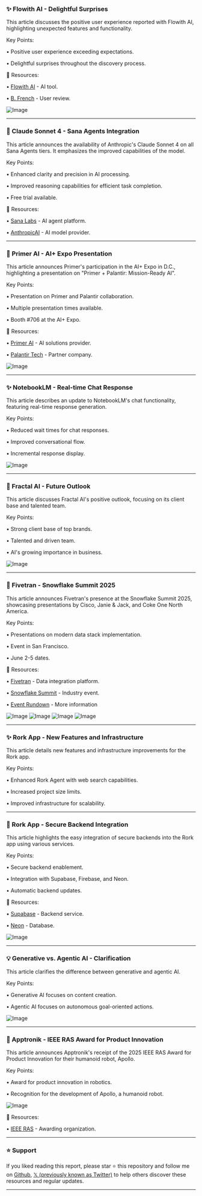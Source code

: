 ### ✨ Flowith AI - Delightful Surprises

This article discusses the positive user experience reported with Flowith AI, highlighting unexpected features and functionality.

Key Points:

•  Positive user experience exceeding expectations.


•  Delightful surprises throughout the discovery process.


🔗 Resources:

• [Flowith AI](https://x.com/flowith_ai) - AI tool.

• [B. French](https://x.com/bfrench) - User review.

![Image](https://pbs.twimg.com/media/GrpLx_GWgAA49Vu?format=jpg&name=small)


---

### 🤖 Claude Sonnet 4 - Sana Agents Integration

This article announces the availability of Anthropic's Claude Sonnet 4 on all Sana Agents tiers.  It emphasizes the improved capabilities of the model.

Key Points:

• Enhanced clarity and precision in AI processing.


• Improved reasoning capabilities for efficient task completion.


• Free trial available.


🔗 Resources:

• [Sana Labs](http://sana.ai) - AI agent platform.

• [AnthropicAI](https://x.com/AnthropicAI) - AI model provider.

---

### 🚀 Primer AI - AI+ Expo Presentation

This article announces Primer's participation in the AI+ Expo in D.C., highlighting a presentation on "Primer + Palantir: Mission-Ready AI".

Key Points:

• Presentation on Primer and Palantir collaboration.


• Multiple presentation times available.


• Booth #706 at the AI+ Expo.


🔗 Resources:

• [Primer AI](https://x.com/primer_ai) - AI solutions provider.

• [Palantir Tech](https://x.com/PalantirTech) - Partner company.

![Image](https://pbs.twimg.com/media/GrpNY9uXoAAxMWH?format=jpg&name=small)


---

### ✨ NotebookLM - Real-time Chat Response

This article describes an update to NotebookLM's chat functionality, featuring real-time response generation.

Key Points:

• Reduced wait times for chat responses.


• Improved conversational flow.


• Incremental response display.


![Image](https://pbs.twimg.com/media/GrpOEt0XAAAZR36.jpg)

---

### 🤖 Fractal AI - Future Outlook

This article discusses Fractal AI's positive outlook, focusing on its client base and talented team.

Key Points:

• Strong client base of top brands.


• Talented and driven team.


• AI's growing importance in business.


![Image](https://pbs.twimg.com/amplify_video_thumb/1925837759215816704/img/aAlq_bH-v5bqTVjO.jpg)

---

### 🚀 Fivetran - Snowflake Summit 2025

This article announces Fivetran's presence at the Snowflake Summit 2025, showcasing presentations by Cisco, Janie & Jack, and Coke One North America.

Key Points:

• Presentations on modern data stack implementation.


• Event in San Francisco.


•  June 2-5 dates.


🔗 Resources:

• [Fivetran](https://x.com/fivetran) - Data integration platform.

• [Snowflake Summit](https://x.com/hashtag/SnowflakeSummit?src=hashtag_click) -  Industry event.

• [Event Rundown](https://5tran.co/4kaTgfI) - More information

![Image](https://pbs.twimg.com/media/GrldL19X0AEUy2G?format=jpg&name=360x360)
![Image](https://pbs.twimg.com/media/GrldNDsWUAAR5ek?format=jpg&name=360x360)
![Image](https://pbs.twimg.com/media/GrldOR9WsAAogxH?format=jpg&name=360x360)
![Image](https://pbs.twimg.com/media/GrldPfyXMAAEhWa?format=jpg&name=360x360)


---

### ✨ Rork App - New Features and Infrastructure

This article details new features and infrastructure improvements for the Rork app.

Key Points:

• Enhanced Rork Agent with web search capabilities.


• Increased project size limits.


• Improved infrastructure for scalability.


---

### 🤖 Rork App - Secure Backend Integration

This article highlights the easy integration of secure backends into the Rork app using various services.

Key Points:

• Secure backend enablement.


• Integration with Supabase, Firebase, and Neon.


• Automatic backend updates.


🔗 Resources:

• [Supabase](https://x.com/supabase) - Backend service.

• [Neon](https://x.com/Neon) - Database.

![Image](https://pbs.twimg.com/amplify_video_thumb/1925631502206840832/img/6uITzWXmAkKdDVHL.jpg)

---

### 💡 Generative vs. Agentic AI - Clarification

This article clarifies the difference between generative and agentic AI.

Key Points:

• Generative AI focuses on content creation.


• Agentic AI focuses on autonomous goal-oriented actions.


![Image](https://pbs.twimg.com/media/Grk3O03XUAASM9u?format=jpg&name=small)

---

### 🤖 Apptronik - IEEE RAS Award for Product Innovation

This article announces Apptronik's receipt of the 2025 IEEE RAS Award for Product Innovation for their humanoid robot, Apollo.

Key Points:

• Award for product innovation in robotics.


• Recognition for the development of Apollo, a humanoid robot.


![Image](https://pbs.twimg.com/media/Grkx1OMXsAEHMs4?format=jpg&name=small)

🔗 Resources:

• [IEEE RAS](https://x.com/ieeeras) - Awarding organization.


---

### ⭐️ Support

If you liked reading this report, please star ⭐️ this repository and follow me on [Github](https://github.com/Drix10), [𝕏 (previously known as Twitter)](https://x.com/DRIX_10_) to help others discover these resources and regular updates.

---